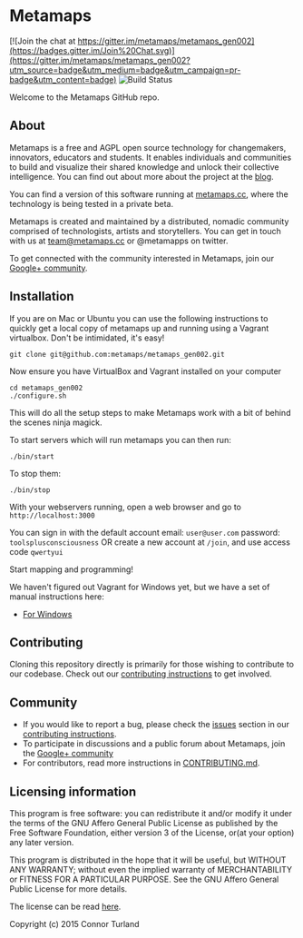 Metamaps
=======

[![Join the chat at https://gitter.im/metamaps/metamaps_gen002](https://badges.gitter.im/Join%20Chat.svg)](https://gitter.im/metamaps/metamaps_gen002?utm_source=badge&utm_medium=badge&utm_campaign=pr-badge&utm_content=badge)
![Build Status](https://jenkins.devinhoward.ca/job/metamaps_gen002.develop/badge/icon)

Welcome to the Metamaps GitHub repo. 

## About

Metamaps is a free and AGPL open source technology for changemakers, innovators, educators and students. It enables individuals and communities to build and visualize their shared knowledge and unlock their collective intelligence. You can find out about more about the project at the [blog][site-blog].

You can find a version of this software running at [metamaps.cc][site-beta], where the technology is being tested in a private beta.

Metamaps is created and maintained by a distributed, nomadic community comprised of technologists, artists and storytellers. You can get in touch with us at team@metamaps.cc or @metamapps on twitter. 

To get connected with the community interested in Metamaps, join our [Google+ community][community].

## Installation

If you are on Mac or Ubuntu you can use the following instructions to quickly get a local copy of metamaps up and running using a Vagrant virtualbox. Don't be intimidated, it's easy!
```
git clone git@github.com:metamaps/metamaps_gen002.git
```
Now ensure you have VirtualBox and Vagrant installed on your computer
```
cd metamaps_gen002
./configure.sh
```
This will do all the setup steps to make Metamaps work with a bit of behind the scenes ninja magick.

To start servers which will run metamaps you can then run:
```
./bin/start
```
To stop them:
```
./bin/stop
```
With your webservers running, open a web browser and go to `http://localhost:3000`

You can sign in with the default account
email: `user@user.com`
password: `toolsplusconsciousness`
OR create a new account at `/join`, and use access code `qwertyui`

Start mapping and programming!

We haven't figured out Vagrant for Windows yet, but we have a set of manual instructions here:

- [For Windows][windows-installation]

## Contributing

Cloning this repository directly is primarily for those wishing to contribute to our codebase. Check out our [contributing instructions][contributing] to get involved. 

## Community

- If you would like to report a bug, please check the [issues][contributing-issues] section in our [contributing instructions][contributing].
- To participate in discussions and a public forum about Metamaps, join the [Google+ community][community]
- For contributors, read more instructions in [CONTRIBUTING.md][contributing].

## Licensing information
This program is free software: you can redistribute it and/or modify it under the terms of the GNU Affero General Public License as published by the Free Software Foundation, either version 3 of the License, or(at your option) any later version.

This program is distributed in the hope that it will be useful, but WITHOUT ANY WARRANTY; without even the implied warranty of MERCHANTABILITY or FITNESS FOR A PARTICULAR PURPOSE.  See the GNU Affero General Public License for more details.

The license can be read [here][license].

Copyright (c) 2015 Connor Turland


[site-blog]: http://blog.metamaps.cc
[site-beta]: http://metamaps.cc
[community]: https://plus.google.com/u/0/communities/115060009262157699234
[license]: https://github.com/metamaps/metamaps_gen002/blob/develop/LICENSE
[contributing]: https://github.com/metamaps/metamaps_gen002/blob/develop/doc/CONTRIBUTING.md
[contributing-issues]: https://github.com/metamaps/metamaps_gen002/blob/develop/doc/CONTRIBUTING.md#reporting-bugs-and-other-issues
[windows-installation]: https://github.com/metamaps/metamaps_gen002/blob/develop/doc/WindowsInstallation.md
